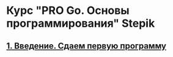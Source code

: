 # Курс "PRO Go. Основы программирования" Stepik

## [1. Введение. Сдаем первую программу](/01.03/main.go)
